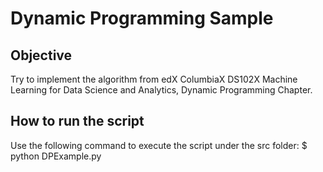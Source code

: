 Dynamic Programming Sample
==========================

## Objective
Try to implement the algorithm from edX ColumbiaX DS102X Machine 
Learning for Data Science and Analytics, Dynamic Programming Chapter.

## How to run the script
Use the following command to execute the script under the src folder:
$ python DPExample.py
